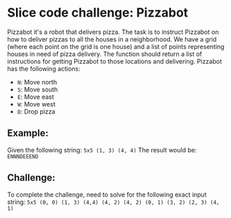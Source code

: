 # Slice code challenge: Pizzabot

Pizzabot it's a robot that delivers pizza. The task is to instruct Pizzabot on how to deliver pizzas to all the houses in a neighborhood.
We have a grid (where each point on the grid is one house) and a list of points representing houses in need of pizza delivery. The function should return a list of instructions for getting Pizzabot to those locations and delivering. Pizzabot has the following actions:

* `N`: Move north
* `S`: Move south 
* `E`: Move east 
* `W`: Move west 
* `D`: Drop pizza

## Example:

Given the following string:
`5x5 (1, 3) (4, 4)`
The result would be:
`ENNNDEEEND`

## Challenge:

To complete the challenge, need to solve for the following exact input string:
`5x5 (0, 0) (1, 3) (4,4) (4, 2) (4, 2) (0, 1) (3, 2) (2, 3) (4, 1)`
